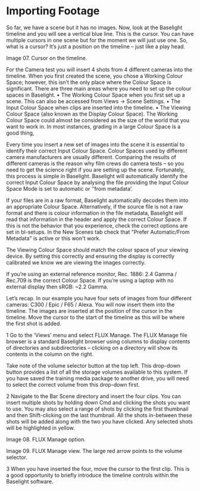 # Importing Footage

So far, we have a scene but it has no images. Now, look at the Baselight timeline and you will see a vertical blue line. This is the cursor. You can have multiple cursors in one scene but for the moment we will just use one. So, what is a cursor? It’s just a position on the timeline – just like a play head.

Image 07. Cursor on the timeline.

For the Camera test you will insert 4 shots from 4 different cameras into the timeline. When you first created the scene, you chose a Working Colour Space; however, this isn’t the only place where the Colour Space is significant. There are three main areas where you need to set up the colour spaces in Baselight. • The Working Colour Space when you first set up a scene. This can also be accessed from Views -&gt; Scene Settings. • The Input Colour Space when clips are inserted into the timeline. • The Viewing Colour Space \(also known as the Display Colour Space\). The Working Colour Space could almost be considered as the size of the world that you want to work in. In most instances, grading in a large Colour Space is a good thing,

Every time you insert a new set of images into the scene it is essential to identify their correct Input Colour Space. Colour Spaces used by different camera manufacturers are usually different. Comparing the results of different cameras is the reason why film crews do camera tests – so you need to get the science right if you are setting up the scene. Fortunately, this process is simple in Baselight. Baselight will automatically identify the correct Input Colour Space by analysing the file providing the Input Colour Space Mode is set to automatic or ‘’from metadata’.

If your files are in a raw format, Baselight automatically decodes them into an appropriate Colour Space. Alternatively, if the source file is not a raw format and there is colour information in the file metadata, Baselight will read that information in the header and apply the correct Colour Space. If this is not the behavior that you experience, check the correct options are set in bl-setups. In the New Scenes tab check that "Prefer Automatic/From Metadata" is active or this won't work.

The Viewing Colour Space should match the colour space of your viewing device. By setting this correctly and ensuring the display is correctly calibrated we know we are viewing the images correctly.

If you’re using an external reference monitor, Rec. 1886: 2.4 Gamma / Rec.709 is the correct Colour Space. If you’re using a laptop with no external display then sRGB: ~2.2 Gamma.

Let’s recap. In our example you have four sets of images from four different cameras: C300 / Epic / F65 / Alexa. You will now insert them into the timeline. The images are inserted at the position of the cursor in the timeline. Move the cursor to the start of the timeline as this will be where the first shot is added.

1 Go to the ‘Views’ menu and select FLUX Manage. The FLUX Manage file browser is a standard Baselight browser using columns to display contents of directories and subdirectories – clicking on a directory will show its contents in the column on the right.

Take note of the volume selector button at the top left. This drop-down button provides a list of all the storage volumes available to this system. If you have saved the training media package to another drive, you will need to select the correct volume from this drop-down first.

2 Navigate to the Bar Scene directory and insert the four clips. You can insert multiple shots by holding down Cmd and clicking the shots you want to use. You may also select a range of shots by clicking the first thumbnail and then Shift-clicking on the last thumbnail. All the shots in-between these shots will be added along with the two you have clicked. Any selected shots will be highlighted in yellow.

Image 08. FLUX Manage option.

Image 09. FLUX Manage view. The large red arrow points to the volume selector.

3 When you have inserted the four, move the cursor to the first clip. This is a good opportunity to briefly introduce the timeline controls within the Baselight software.

